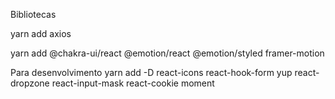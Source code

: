 Bibliotecas

yarn add axios

yarn add @chakra-ui/react @emotion/react @emotion/styled framer-motion

Para desenvolvimento
yarn add -D react-icons react-hook-form yup react-dropzone react-input-mask react-cookie moment
